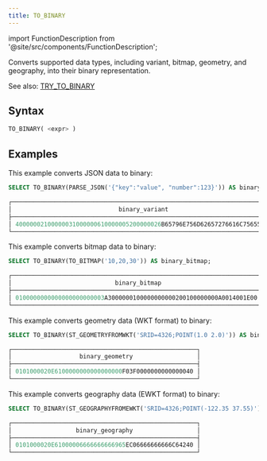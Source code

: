 ```yaml
---
title: TO_BINARY
---
```

import FunctionDescription from '@site/src/components/FunctionDescription';

<FunctionDescription description="Introduced or updated: v1.2.673"/>

Converts supported data types, including variant, bitmap, geometry, and geography, into their binary representation.

See also: [TRY_TO_BINARY](try-to-binary.md)

## Syntax

```sql
TO_BINARY( <expr> )
```

## Examples

This example converts JSON data to binary:

```sql
SELECT TO_BINARY(PARSE_JSON('{"key":"value", "number":123}')) AS binary_variant;

┌──────────────────────────────────────────────────────────────────────────┐
│                              binary_variant                              │
├──────────────────────────────────────────────────────────────────────────┤
│ 40000002100000031000000610000005200000026B65796E756D62657276616C7565507B │
└──────────────────────────────────────────────────────────────────────────┘
```

This example converts bitmap data to binary:

```sql
SELECT TO_BINARY(TO_BITMAP('10,20,30')) AS binary_bitmap;

┌──────────────────────────────────────────────────────────────────────┐
│                             binary_bitmap                            │
├──────────────────────────────────────────────────────────────────────┤
│ 0100000000000000000000003A3000000100000000000200100000000A0014001E00 │
└──────────────────────────────────────────────────────────────────────┘
```

This example converts geometry data (WKT format) to binary:

```sql
SELECT TO_BINARY(ST_GEOMETRYFROMWKT('SRID=4326;POINT(1.0 2.0)')) AS binary_geometry;

┌────────────────────────────────────────────────────┐
│                   binary_geometry                  │
├────────────────────────────────────────────────────┤
│ 0101000020E6100000000000000000F03F0000000000000040 │
└────────────────────────────────────────────────────┘
```

This example converts geography data (EWKT format) to binary:

```sql
SELECT TO_BINARY(ST_GEOGRAPHYFROMEWKT('SRID=4326;POINT(-122.35 37.55)')) AS binary_geography;

┌────────────────────────────────────────────────────┐
│                  binary_geography                  │
├────────────────────────────────────────────────────┤
│ 0101000020E61000006666666666965EC06666666666C64240 │
└────────────────────────────────────────────────────┘
```